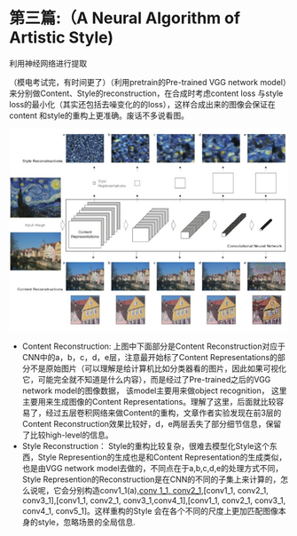 # 第三篇:（A Neural Algorithm of Artistic Style\)

利用神经网络进行提取

（模电考试完，有时间更了）（利用pretrain的Pre-trained VGG network model）来分别做Content、Style的reconstruction，在合成时考虑content loss 与style loss的最小化（其实还包括去噪变化的的loss），这样合成出来的图像会保证在content 和style的重构上更准确。废话不多说看图。

![](../.gitbook/assets/v2-b3c1cb0342d7c436df2ef6888b023d9e_r-1-.jpg)

* Content Reconstruction: 上图中下面部分是Content Reconstruction对应于CNN中的a，b，c，d，e层，注意最开始标了Content Representations的部分不是原始图片（可以理解是给计算机比如分类器看的图片，因此如果可视化它，可能完全就不知道是什么内容），而是经过了Pre-trained之后的VGG network model的图像数据， 该model主要用来做object recognition， 这里主要用来生成图像的Content Representations。理解了这里，后面就比较容易了，经过五层卷积网络来做Content的重构，文章作者实验发现在前3层的Content Reconstruction效果比较好，d，e两层丢失了部分细节信息，保留了比较high-level的信息。
* Style Reconstruction： Style的重构比较复杂，很难去模型化Style这个东西，Style Represention的生成也是和Content Representation的生成类似，也是由VGG network model去做的，不同点在于a,b,c,d,e的处理方式不同，Style Represention的Reconstruction是在CNN的不同的子集上来计算的，怎么说呢，它会分别构造conv1\_1\(a\),[conv 1\_1, conv2\_1](b),\[conv1\_1, conv2\_1, conv3\_1\],\[conv1\_1, conv2\_1, conv3\_1,conv4\_1\],\[conv1\_1, conv2\_1, conv3\_1, conv4\_1, conv5\_1\]。这样重构的Style 会在各个不同的尺度上更加匹配图像本身的style，忽略场景的全局信息.

